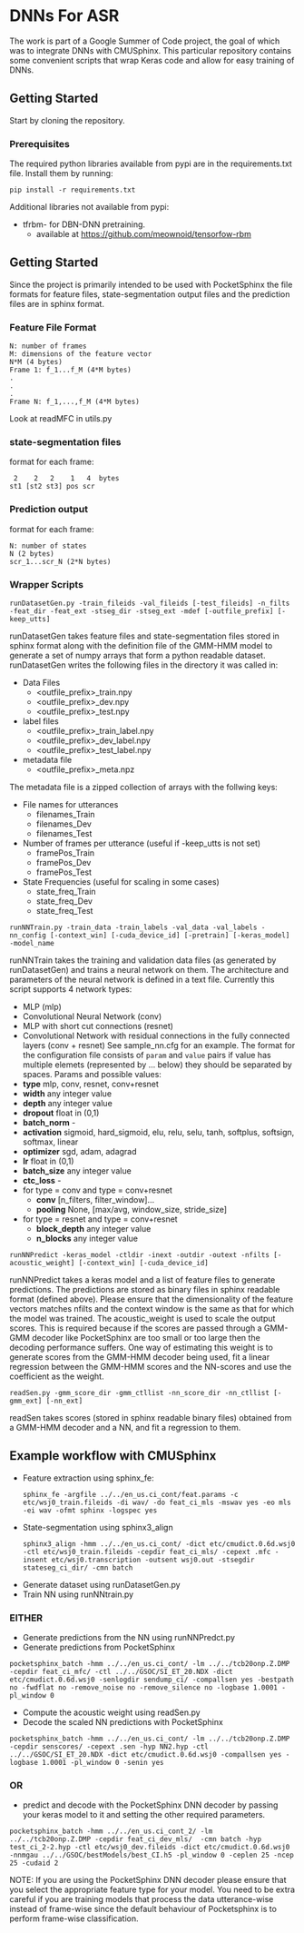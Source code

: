 # DNNs For ASR
The work is part of a Google Summer of Code project, the goal of which was to integrate DNNs with CMUSphinx. This particular repository contains some convenient scripts that wrap Keras code and allow for easy training of DNNs.
## Getting Started
Start by cloning the repository.
### Prerequisites
The required python libraries available from pypi are in the requirements.txt file. Install them by running:
```
pip install -r requirements.txt
```
Additional libraries not available from pypi:
- tfrbm- for DBN-DNN pretraining.
	- available at https://github.com/meownoid/tensorfow-rbm
## Getting Started
Since the project is primarily intended to be used with PocketSphinx the file formats for feature files, state-segmentation output files and the prediction files are in sphinx format. 
### Feature File Format
```
N: number of frames
M: dimensions of the feature vector
N*M (4 bytes)
Frame 1: f_1...f_M (4*M bytes)
.
.
.
Frame N: f_1,...,f_M (4*M bytes)
```
Look at readMFC in utils.py
### state-segmentation files
format for each frame:
```
 2    2   2    1   4  bytes
st1 [st2 st3] pos scr
```
### Prediction output
format for each frame:
```
N: number of states
N (2 bytes)
scr_1...scr_N (2*N bytes)
```
### Wrapper Scripts 
```
runDatasetGen.py -train_fileids -val_fileids [-test_fileids] -n_filts -feat_dir -feat_ext -stseg_dir -stseg_ext -mdef [-outfile_prefix] [-keep_utts]
```
runDatasetGen takes feature files and state-segmentation files stored in sphinx format along with the definition file of the GMM-HMM model to generate a set of numpy arrays that form a python readable dataset.
runDatasetGen writes the following files in the directory it was called in:
- Data Files
	- <outfile_prefix>_train.npy
	- <outfile_prefix>_dev.npy
	- <outfile_prefix>_test.npy
- label files
	- <outfile_prefix>_train_label.npy
	- <outfile_prefix>_dev_label.npy
	- <outfile_prefix>_test_label.npy
- metadata file
	- <outfile_prefix>_meta.npz

The metadata file is a zipped collection of arrays with the follwing keys:
- File names for utterances
	- filenames_Train
	- filenames_Dev
	- filenames_Test
- Number of frames per utterance (useful if -keep_utts is not set)
	- framePos_Train
	- framePos_Dev
	- framePos_Test
- State Frequencies (useful for scaling in some cases)
	- state_freq_Train
	- state_freq_Dev
	- state_freq_Test
```
runNNTrain.py -train_data -train_labels -val_data -val_labels -nn_config [-context_win] [-cuda_device_id] [-pretrain] [-keras_model] -model_name
```
runNNTrain takes the training and validation data files (as generated by runDatasetGen) and trains a neural network on them. 
The architecture and parameters of the neural network is defined in a text file. Currently this script supports 4 network types:
- MLP (mlp)
- Convolutional Neural Network (conv)
- MLP with short cut connections (resnet)
- Convolutional Network with residual connections in the fully connected layers (conv + resnet)
See sample_nn.cfg for an example.
The format for the configuration file consists of ```param``` and ```value``` pairs
if value has multiple elemets (represented by ... below) they should be separated by spaces.
Params and possible values:
- **type** 			mlp, conv, resnet, conv+resnet
- **width** 		any integer value
- **depth**			any integer value
- **dropout**		float in (0,1)
- **batch_norm**	-
- **activation**	sigmoid, hard_sigmoid, elu, relu, selu, tanh, softplus, softsign, softmax, linear
- **optimizer**		sgd, adam, adagrad
- **lr** 			float in (0,1)
- **batch_size** 	any integer value
- **ctc_loss**		-
- for type = conv and type = conv+resnet
	- **conv** 			[n_filters, filter_window]...
	- **pooling**		None, [max/avg, window_size, stride_size]
- for type = resnet and type = conv+resnet
	- **block_depth**	any integer value
	- **n_blocks**		any integer value
```
runNNPredict -keras_model -ctldir -inext -outdir -outext -nfilts [-acoustic_weight] [-context_win] [-cuda_device_id]
```
runNNPredict takes a keras model and a list of feature files to generate predictions. The predictions are stored as binary files in sphinx readable format (defined above).
Please ensure that the dimensionality of the feature vectors matches nfilts and the context window is the same as that for which the model was trained.
The acoustic_weight is used to scale the output scores. This is required because if the scores are passed through a GMM-GMM decoder like PocketSphinx are too small or too large then the decoding performance suffers. One way of estimating this weight is to generate scores from the GMM-HMM decoder being used, fit a linear regression between the GMM-HMM scores and the NN-scores and use the coefficient as the weight.
```
readSen.py -gmm_score_dir -gmm_ctllist -nn_score_dir -nn_ctllist [-gmm_ext] [-nn_ext]
```
readSen takes scores (stored in sphinx readable binary files) obtained from a GMM-HMM decoder and a NN, and fit a regression to them.

## Example workflow with CMUSphinx
- Feature extraction using sphinx_fe:
	 ```
	 sphinx_fe -argfile ../../en_us.ci_cont/feat.params -c etc/wsj0_train.fileids -di wav/ -do feat_ci_mls -mswav yes -eo mls -ei wav -ofmt sphinx -logspec yes
	 ```
- State-segmentation using sphinx3_align
	```
	sphinx3_align -hmm ../../en_us.ci_cont/ -dict etc/cmudict.0.6d.wsj0 -ctl etc/wsj0_train.fileids -cepdir feat_ci_mls/ -cepext .mfc -insent etc/wsj0.transcription -outsent wsj0.out -stsegdir stateseg_ci_dir/ -cmn batch
	```
- Generate dataset using runDatasetGen.py
- Train NN using runNNtrain.py
### EITHER
- Generate predictions from the NN using runNNPredct.py
- Generate predictions from PocketSphinx
```
pocketsphinx_batch -hmm ../../en_us.ci_cont/ -lm ../../tcb20onp.Z.DMP -cepdir feat_ci_mfc/ -ctl ../../GSOC/SI_ET_20.NDX -dict etc/cmudict.0.6d.wsj0 -senlogdir sendump_ci/ -compallsen yes -bestpath no -fwdflat no -remove_noise no -remove_silence no -logbase 1.0001 -pl_window 0
```
- Compute the acoustic weight using readSen.py
- Decode the scaled NN predictions with PocketSphinx
```
pocketsphinx_batch -hmm ../../en_us.ci_cont/ -lm ../../tcb20onp.Z.DMP -cepdir senscores/ -cepext .sen -hyp NN2.hyp -ctl ../../GSOC/SI_ET_20.NDX -dict etc/cmudict.0.6d.wsj0 -compallsen yes -logbase 1.0001 -pl_window 0 -senin yes
```
### OR
- predict and decode with the PocketSphinx DNN decoder by passing your keras model to it and setting the other required parameters.
```
pocketsphinx_batch -hmm ../../en_us.ci_cont_2/ -lm ../../tcb20onp.Z.DMP -cepdir feat_ci_dev_mls/  -cmn batch -hyp test_ci_2-2.hyp -ctl etc/wsj0_dev.fileids -dict etc/cmudict.0.6d.wsj0 -nnmgau ../../GSOC/bestModels/best_CI.h5 -pl_window 0 -ceplen 25 -ncep 25 -cudaid 2
```
NOTE: If you are using the PocketSphinx DNN decoder please ensure that you select the appropriate feature type for your model. You need to be extra careful if you are training models that process the data utterance-wise instead of frame-wise since the default behaviour of Pocketsphinx is to perform frame-wise classification.
